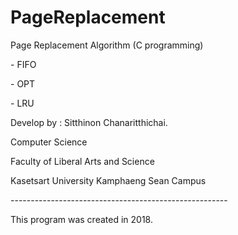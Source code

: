 # PageReplacement
<p>Page Replacement Algorithm (C programming) </p>
  <p> - FIFO</p>
   <p> - OPT</p>
    <p> - LRU</p>
<p>Develop by : Sitthinon Chanaritthichai.</p>
<p>Computer Science</p>
<p>Faculty of Liberal Arts and Science</p>
<p>Kasetsart University Kamphaeng Sean Campus</p>
<p>------------------------------------------------------</p>
<p>This program was created in 2018.</p>
